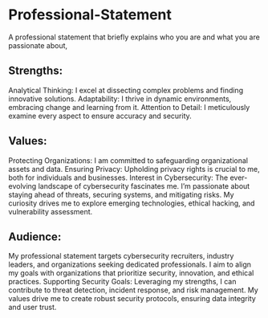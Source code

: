 # Professional-Statement
A professional statement that briefly explains who you are and what you are passionate about,
## Strengths:
Analytical Thinking: I excel at dissecting complex problems and finding innovative solutions.
Adaptability: I thrive in dynamic environments, embracing change and learning from it.
Attention to Detail: I meticulously examine every aspect to ensure accuracy and security.
## Values:
Protecting Organizations: I am committed to safeguarding organizational assets and data.
Ensuring Privacy: Upholding privacy rights is crucial to me, both for individuals and businesses.
Interest in Cybersecurity:
The ever-evolving landscape of cybersecurity fascinates me. I’m passionate about staying ahead of threats, securing systems, and mitigating risks.
My curiosity drives me to explore emerging technologies, ethical hacking, and vulnerability assessment.
## Audience:
My professional statement targets cybersecurity recruiters, industry leaders, and organizations seeking dedicated professionals.
I aim to align my goals with organizations that prioritize security, innovation, and ethical practices.
Supporting Security Goals:
Leveraging my strengths, I can contribute to threat detection, incident response, and risk management.
My values drive me to create robust security protocols, ensuring data integrity and user trust.
